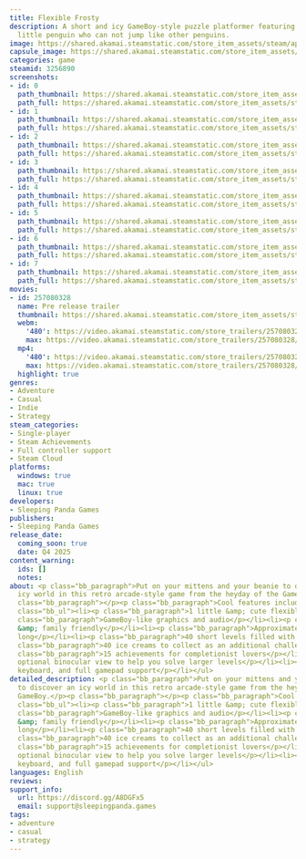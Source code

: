 ```yaml
---
title: Flexible Frosty
description: A short and icy GameBoy-style puzzle platformer featuring Frosty, a cute
  little penguin who can not jump like other penguins.
image: https://shared.akamai.steamstatic.com/store_item_assets/steam/apps/3256890/header.jpg?t=1733992170
capsule_image: https://shared.akamai.steamstatic.com/store_item_assets/steam/apps/3256890/5c2b44511aba7643167fffa8d0ec83f4a2ecb74b/capsule_231x87.jpg?t=1733992170
categories: game
steamid: 3256890
screenshots:
- id: 0
  path_thumbnail: https://shared.akamai.steamstatic.com/store_item_assets/steam/apps/3256890/ss_0c5196c52c04321dfa446cfe76ff78b80374246e.600x338.jpg?t=1733992170
  path_full: https://shared.akamai.steamstatic.com/store_item_assets/steam/apps/3256890/ss_0c5196c52c04321dfa446cfe76ff78b80374246e.1920x1080.jpg?t=1733992170
- id: 1
  path_thumbnail: https://shared.akamai.steamstatic.com/store_item_assets/steam/apps/3256890/ss_0f22f08bc72df0f806292ac0ffc84ba54e5ab41b.600x338.jpg?t=1733992170
  path_full: https://shared.akamai.steamstatic.com/store_item_assets/steam/apps/3256890/ss_0f22f08bc72df0f806292ac0ffc84ba54e5ab41b.1920x1080.jpg?t=1733992170
- id: 2
  path_thumbnail: https://shared.akamai.steamstatic.com/store_item_assets/steam/apps/3256890/ss_e71d4d3951bfbb002675cf3919303b2dac9ea121.600x338.jpg?t=1733992170
  path_full: https://shared.akamai.steamstatic.com/store_item_assets/steam/apps/3256890/ss_e71d4d3951bfbb002675cf3919303b2dac9ea121.1920x1080.jpg?t=1733992170
- id: 3
  path_thumbnail: https://shared.akamai.steamstatic.com/store_item_assets/steam/apps/3256890/ss_846a5db125536ef111811d3e8fe67c02a503c708.600x338.jpg?t=1733992170
  path_full: https://shared.akamai.steamstatic.com/store_item_assets/steam/apps/3256890/ss_846a5db125536ef111811d3e8fe67c02a503c708.1920x1080.jpg?t=1733992170
- id: 4
  path_thumbnail: https://shared.akamai.steamstatic.com/store_item_assets/steam/apps/3256890/ss_288511600a98a6bbff592c2a18edb977e701bbd2.600x338.jpg?t=1733992170
  path_full: https://shared.akamai.steamstatic.com/store_item_assets/steam/apps/3256890/ss_288511600a98a6bbff592c2a18edb977e701bbd2.1920x1080.jpg?t=1733992170
- id: 5
  path_thumbnail: https://shared.akamai.steamstatic.com/store_item_assets/steam/apps/3256890/ss_d73840d24db5b945f54a6d5afd8734ccee0e0f84.600x338.jpg?t=1733992170
  path_full: https://shared.akamai.steamstatic.com/store_item_assets/steam/apps/3256890/ss_d73840d24db5b945f54a6d5afd8734ccee0e0f84.1920x1080.jpg?t=1733992170
- id: 6
  path_thumbnail: https://shared.akamai.steamstatic.com/store_item_assets/steam/apps/3256890/ss_1a65cdd02c4d3746c1b389ab73079a63320c34b4.600x338.jpg?t=1733992170
  path_full: https://shared.akamai.steamstatic.com/store_item_assets/steam/apps/3256890/ss_1a65cdd02c4d3746c1b389ab73079a63320c34b4.1920x1080.jpg?t=1733992170
- id: 7
  path_thumbnail: https://shared.akamai.steamstatic.com/store_item_assets/steam/apps/3256890/ss_94cb3495e62f30a47673862e83a394c655192532.600x338.jpg?t=1733992170
  path_full: https://shared.akamai.steamstatic.com/store_item_assets/steam/apps/3256890/ss_94cb3495e62f30a47673862e83a394c655192532.1920x1080.jpg?t=1733992170
movies:
- id: 257080328
  name: Pre release trailer
  thumbnail: https://shared.akamai.steamstatic.com/store_item_assets/steam/apps/257080328/13f19ec10599a300382e051c477fa5cce9ec63c7/movie_600x337.jpg?t=1733992165
  webm:
    '480': https://video.akamai.steamstatic.com/store_trailers/257080328/movie480_vp9.webm?t=1733992165
    max: https://video.akamai.steamstatic.com/store_trailers/257080328/movie_max_vp9.webm?t=1733992165
  mp4:
    '480': https://video.akamai.steamstatic.com/store_trailers/257080328/movie480.mp4?t=1733992165
    max: https://video.akamai.steamstatic.com/store_trailers/257080328/movie_max.mp4?t=1733992165
  highlight: true
genres:
- Adventure
- Casual
- Indie
- Strategy
steam_categories:
- Single-player
- Steam Achievements
- Full controller support
- Steam Cloud
platforms:
  windows: true
  mac: true
  linux: true
developers:
- Sleeping Panda Games
publishers:
- Sleeping Panda Games
release_date:
  coming_soon: true
  date: Q4 2025
content_warning:
  ids: []
  notes:
about: <p class="bb_paragraph">Put on your mittens and your beanie to discover an
  icy world in this retro arcade-style game from the heyday of the GameBoy.</p><p
  class="bb_paragraph"></p><p class="bb_paragraph">Cool features included:</p><ul
  class="bb_ul"><li><p class="bb_paragraph">1 little &amp; cute flexible penguin</p></li><li><p
  class="bb_paragraph">GameBoy-like graphics and audio</p></li><li><p class="bb_paragraph">Wholesome
  &amp; family friendly</p></li><li><p class="bb_paragraph">Approximately ~2 hours
  long</p></li><li><p class="bb_paragraph">40 short levels filled with unique puzzles</p></li><li><p
  class="bb_paragraph">40 ice creams to collect as an additional challenge</p></li><li><p
  class="bb_paragraph">15 achievements for completionist lovers</p></li><li><p class="bb_paragraph">An
  optional binocular view to help you solve larger levels</p></li><li><p class="bb_paragraph">Mouse,
  keyboard, and full gamepad support</p></li></ul>
detailed_description: <p class="bb_paragraph">Put on your mittens and your beanie
  to discover an icy world in this retro arcade-style game from the heyday of the
  GameBoy.</p><p class="bb_paragraph"></p><p class="bb_paragraph">Cool features included:</p><ul
  class="bb_ul"><li><p class="bb_paragraph">1 little &amp; cute flexible penguin</p></li><li><p
  class="bb_paragraph">GameBoy-like graphics and audio</p></li><li><p class="bb_paragraph">Wholesome
  &amp; family friendly</p></li><li><p class="bb_paragraph">Approximately ~2 hours
  long</p></li><li><p class="bb_paragraph">40 short levels filled with unique puzzles</p></li><li><p
  class="bb_paragraph">40 ice creams to collect as an additional challenge</p></li><li><p
  class="bb_paragraph">15 achievements for completionist lovers</p></li><li><p class="bb_paragraph">An
  optional binocular view to help you solve larger levels</p></li><li><p class="bb_paragraph">Mouse,
  keyboard, and full gamepad support</p></li></ul>
languages: English
reviews:
support_info:
  url: https://discord.gg/A8DGFx5
  email: support@sleepingpanda.games
tags:
- adventure
- casual
- strategy
---
```


